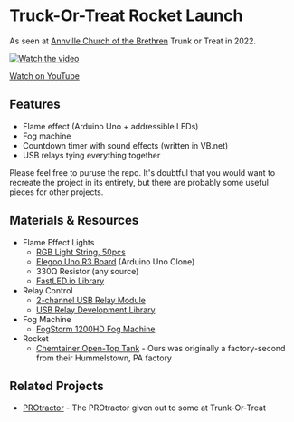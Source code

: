 # Truck-Or-Treat Rocket Launch
As seen at [Annville Church of the Brethren](https://www.annvillecob.org) Trunk or Treat in 2022.

[![Watch the video](https://img.youtube.com/vi/UP1z7mMJEf8/hqdefault.jpg)](https://youtu.be/UP1z7mMJEf8)

[Watch on YouTube](https://youtu.be/UP1z7mMJEf8)

## Features

- Flame effect (Arduino Uno + addressible LEDs)
- Fog machine
- Countdown timer with sound effects (written in VB.net)
- USB relays tying everything together

Please feel free to puruse the repo.   It's doubtful that you would want to recreate the project in its entirety, but there are probably some useful pieces for other projects.

## Materials & Resources

- Flame Effect Lights
  - [RGB Light String, 50pcs](https://www.amazon.com/gp/product/B076VBSB3B/ref=ppx_yo_dt_b_search_asin_title?ie=UTF8&psc=1)
  - [Elegoo Uno R3 Board](https://www.amazon.com/gp/product/B01EWOE0UU/ref=ppx_yo_dt_b_search_asin_title?ie=UTF8&psc=1) (Arduino Uno Clone)  
  - 330Ω Resistor (any source)
  - [FastLED.io Library](https://fastled.io/)
- Relay Control
  - [2-channel USB Relay Module](https://www.amazon.com/gp/product/B07CFQMDJ3/ref=ppx_yo_dt_b_search_asin_title?ie=UTF8&psc=1)
  - [USB Relay Development Library](https://www.amazon.com/clouddrive/share/mI90aY9Ju2XDZhrUX9ZHzz6yAYpOvELp0fKcZxrrsNv)
- Fog Machine
  - [FogStorm 1200HD Fog Machine](https://www.adj.com/fog-storm-1200hd)
- Rocket
  - [Chemtainer Open-Top Tank](https://chemtainer.com/) - Ours was originally a factory-second from their Hummelstown, PA factory

## Related Projects
 - [PROtractor](https://github.com/jmshearer/PROtractor) - The PROtractor given out to some at Trunk-Or-Treat


